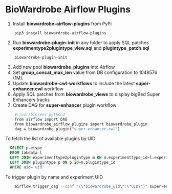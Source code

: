 # BioWardrobe Airflow Plugins

1. Install **biowardrobe-airflow-plugins** from PyPi

```
    pip3 install biowardrobe-airflow-plugins
```

2. Run **biowardrobe-plugin-init** in any folder to apply SQL patches
**experimentype2plugintype_view.sql** and **plugintype_patch.sql**
```
    biowardrobe-plugin-init
```
3. Add new pool **biowardrobe_plugins** into Airflow
4. Set **group_concat_max_len** value from DB configuration to 1048576 (1M).
5. Update **biowardrobe-cwl-workflows** to include the latest **super-enhancer.cwl** workflow
6. Apply SQL patches from **biowardrobe_views** to display bigBed Super Enhancers tracks
7. Create DAG for **super-enhancer** plugin workflow
```bash
    #!/usr/bin/env python3
    from airflow import DAG
    from biowardrobe_airflow_plugins import biowardrobe_plugin
    dag = biowardrobe_plugin("super-enhancer.cwl")
```

To fetch the list of available plugins by UID
```sql
  SELECT p.etype 
  FROM labdata l
  LEFT JOIN experimenttype2plugintype m ON m.experimenttype_id=l.experimenttype_id
  LEFT JOIN plugintype p ON p.id=m.plugintype_id
  WHERE uid='uid'
```
To trigger plugin by name and experiment UID
```bash
    airflow trigger_dag --conf "{\"biowardrobe_uid\":\"UID\"}" super-enhancer
```